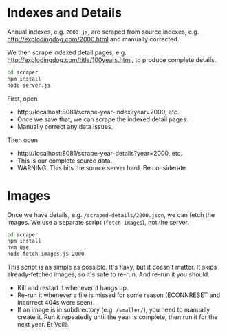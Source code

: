 # Indexes and Details

Annual indexes, e.g. `2000.js`, are scraped from source indexes, e.g. http://explodingdog.com/2000.html and manually corrected.

We then scrape indexed detail pages, e.g. http://explodingdog.com/title/100years.html, to produce complete details.

```sh
cd scraper
npm install
node server.js
```

First, open
- http://localhost:8081/scrape-year-index?year=2000, etc.
- Once we save that, we can scrape the indexed detail pages.
- Manually correct any data issues.

Then open
- http://localhost:8081/scrape-year-details?year=2000, etc.
- This is our complete source data.
- WARNING: This hits the source server hard. Be considerate.

# Images

Once we have details, e.g. `/scraped-details/2000.json`, we can fetch the images.
We use a separate script (`fetch-images`), not the server.

```sh
cd scraper
npm install
nvm use
node fetch-images.js 2000
```

This script is as simple as possible. It's flaky, but it doesn't matter.
It skips already-fetched images, so it's safe to re-run. And re-run it you should.
- Kill and restart it whenever it hangs up.
- Re-run it whenever a file is missed for some reason (ECONNRESET and incorrect 404s were seen).
- If an image is in subdirectory (e.g. `/smaller/`), you need to manually create it.
Run it repeatedly until the year is complete, then run it for the next year. Et Voilà.
